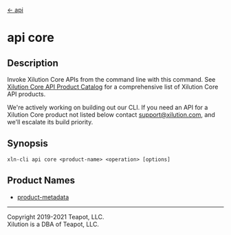 [<- api](../index.md)

# api core

## Description

Invoke Xilution Core APIs from the command line with this command.
See [Xilution Core API Product Catalog](https://prod.docs.xilution.com/api/catalog/core) for a comprehensive list of Xilution Core API products.

We're actively working on building out our CLI.
If you need an API for a Xilution Core product not listed below contact <support@xilution.com>, and we'll escalate its build priority.

## Synopsis

```
xln-cli api core <product-name> <operation> [options]
```

## Product Names

- [product-metadata](product-metadata/index.md)

---

Copyright 2019-2021 Teapot, LLC.  
Xilution is a DBA of Teapot, LLC.
